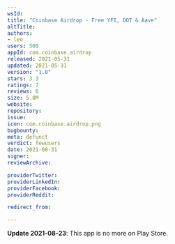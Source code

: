 ```yaml
---
wsId: 
title: "Coinbase Airdrop - Free YFI, DOT & Aave"
altTitle: 
authors:
- leo
users: 500
appId: com.coinbase.airdrop
released: 2021-05-31
updated: 2021-05-31
version: "1.0"
stars: 3.3
ratings: 7
reviews: 6
size: 5.8M
website: 
repository: 
issue: 
icon: com.coinbase.airdrop.png
bugbounty: 
meta: defunct
verdict: fewusers
date: 2021-08-31
signer: 
reviewArchive:

providerTwitter: 
providerLinkedIn: 
providerFacebook: 
providerReddit: 

redirect_from:

---
```


**Update 2021-08-23**: This app is no more on Play Store.
